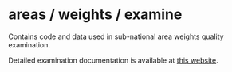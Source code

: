 # areas / weights / examine

Contains code and data used in sub-national area weights quality examination.

Detailed examination documentation is available at [this
website](https://tmd-areas-examine-results.netlify.app).
